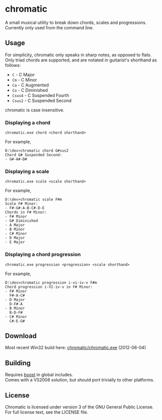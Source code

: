 chromatic
=========

A small musical utility to break down chords, scales and progressions.  
Currently only used from the command line.

Usage
-----

For simplicity, chromatic only speaks in sharp notes, as opposed to flats.  
Only triad chords are supported, and are notated in guitarist's shorthand as follows:
* `C` - C Major
* `Cm` - C Minor
* `Ca` - C Augmented
* `Co` - C Diminished
* `Csus4` - C Suspended Fourth
* `Csus2` - C Suspended Second

chromatic is case insensitive.

### Displaying a chord

    chromatic.exe chord <chord shorthand>

For example,

    D:\dev>chromatic chord G#sus2
    Chord G# Suspended Second:
    - G#-A#-D#

### Displaying a scale

    chromatic.exe scale <scale shorthand>

For example,

    D:\dev>chromatic scale F#m
    Scale F# Minor:
    - F#-G#-A-B-C#-D-E
    Chords in F# Minor:
    - F# Minor
    - G# Diminished
    - A Major
    - B Minor
    - C# Minor
    - D Major
    - E Major

### Displaying a chord progression

    chromatic.exe progression <progression> <scale shorthand>

For example,

    D:\dev>chromatic progression i-vi-iv-v F#m
    Chord progression i-VI-iv-v in F# Minor:
    - F# Minor
      F#-A-C#
    - D Major
      D-F#-A
    - B Minor
      B-D-F#
    - C# Minor
      C#-E-G#

Download
--------

Most recent Win32 build here: [chromatic/chromatic.exe](https://github.com/downloads/noorus/chromatic/chromatic.exe) (2012-06-04)

Building
--------

Requires [boost](http://www.boost.org/) in global includes.  
Comes with a VS2008 solution, but should port trivially to other platforms.

License
-------

Chromatic is licensed under version 3 of the GNU General Public License.  
For full license text, see the LICENSE file.